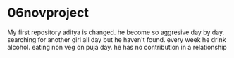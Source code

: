 # 06novproject
My first repository
aditya is changed.
he become so aggresive day by day.
searching for another girl  all day but he haven't found.
every week he drink alcohol.
eating non veg on puja day.
he has no contribution in a relationship
